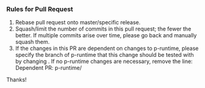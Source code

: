### Rules for Pull Request
1. Rebase pull request onto master/specific release.
1. Squash/limit the number of commits in this pull request; the fewer the better. If multiple commits arise over time, please go back and manually squash them.
1. If the changes in this PR are dependent on changes to p-runtime, please specify the branch of p-runtime that this change should be tested with by changing <branch-name>. If no p-runtime changes are necessary, remove the line:
  Dependent PR: p-runtime/<branch-name>

Thanks!

